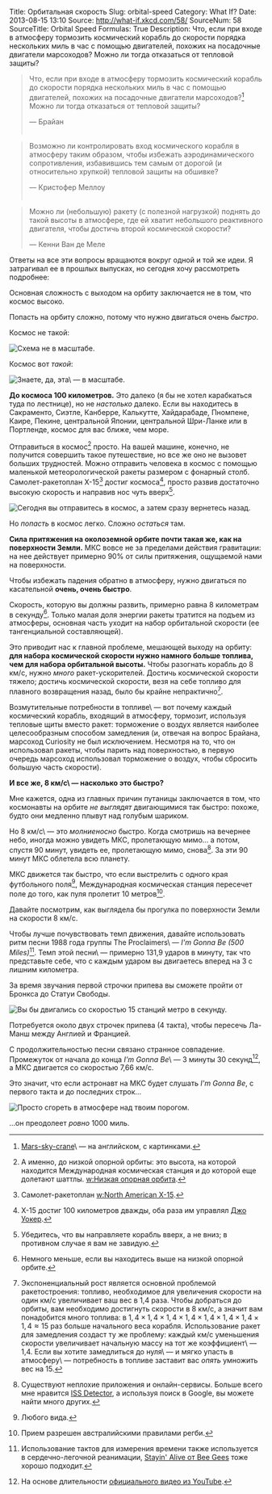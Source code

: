Title: Орбитальная скорость
Slug: orbital-speed
Category: What If?
Date: 2013-08-15 13:10
Source: http://what-if.xkcd.com/58/
SourceNum: 58
SourceTitle: Orbital Speed
Formulas: True
Description: Что, если при входе в атмосферу тормозить космический корабль до скорости порядка нескольких миль в час с помощью двигателей, похожих на посадочные двигатели марсоходов? Можно ли тогда отказаться от тепловой защиты?

> Что, если при входе в атмосферу тормозить космический корабль до скорости порядка нескольких миль в час с помощью двигателей, похожих на посадочные двигатели марсоходов?[^a] Можно ли тогда отказаться от тепловой защиты?
>
> — Брайан
> <br><br>

> Возможно ли контролировать вход космического корабля в атмосферу таким образом, чтобы избежать аэродинамического сопротивления, избавившись тем самым от дорогой (и относительно хрупкой) тепловой защиты на обшивке?
>
> — Кристофер Меллоу
> <br><br>

> Можно ли (небольшую) ракету (с полезной нагрузкой) поднять до такой высоты в атмосфере, где ей хватит небольшого реактивного двигателя, чтобы достичь второй космической скорости?
>
> — Кенни Ван де Меле

[^a]: [Mars-sky-crane][1]\ — на английском, с картинками.

Ответы на все эти вопросы вращаются вокруг одной и той же идеи. Я затрагивал ее в прошлых выпусках, но сегодня хочу рассмотреть подробнее:

Основная сложность с выходом на орбиту заключается не в том, что космос высоко.

Попасть на орбиту сложно, потому что нужно двигаться очень _быстро_.

Космос не такой:

![](/uploads/058-orbital-speed/orbit_tall_ru.png "Схема не в масштабе.")

Космос вот _такой_:

![](/uploads/058-orbital-speed/orbit_wide_ru.png "Знаете, да, эта\ — в масштабе.")

**До космоса 100 километров.** Это далеко (я бы не хотел карабкаться туда по лестнице), но не _настолько_ далеко. Если вы находитесь в Сакраменто, Сиэтле, Канберре, Калькутте, Хайдарабаде, Пномпене, Каире, Пекине, центральной Японии, центральной Шри-Ланке или в Портленде, космос для вас ближе, чем море.

Отправиться в космос[^1] просто. На вашей машине, конечно, не получится совершить такое путешествие, но все же оно не вызовет больших трудностей. Можно отправить человека в космос с помощью маленькой метеорологической ракеты размером с фонарный столб. Самолет-ракетоплан X-15[^b] достиг космоса[^2], просто развив достаточно высокую скорость и направив нос чуть вверх[^3].

[^1]: А именно, до низкой опорной орбиты: это высота, на которой находится Международная космическая станция и до которой еще долетают шаттлы. [w:Низкая опорная орбита][2].

[^b]: Самолет-ракетоплан [w:North American X-15][3].

[^2]: Х-15 достиг 100 километров дважды, оба раза им управлял [Джо Уокер][4].

[^3]: Убедитесь, что вы направляете корабль вверх, а не вниз; в противном случае я вам не завидую.

![](/uploads/058-orbital-speed/orbit_x15_ru.png "Сегодня вы отправитесь в космос, а затем сразу вернетесь назад.")

Но _попасть_ в космос легко. Сложно _остаться_ там.

**Сила притяжения на околоземной орбите почти такая же, как на поверхности Земли.** МКС вовсе не за пределами действия гравитации: на нее действует примерно 90% от силы притяжения, ощущаемой нами на поверхности.

Чтобы избежать падения обратно в атмосферу, нужно двигаться по касательной **очень, очень быстро**.

Скорость, которую вы должны развить, примерно равна 8 километрам в секунду[^4]. Только малая доля энергии ракеты тратится на подъем из атмосферы, основная часть уходит на набор орбитальной скорости (ее тангенциальной составляющей).

[^4]: Немного меньше, если вы находитесь выше на низкой опорной орбите.

Это приводит нас к главной проблеме, мешающей выходу на орбиту: **для набора космической скорости нужно намного больше топлива, чем для набора орбитальной высоты.** Чтобы разогнать корабль до 8 км/с, нужно _много_ ракет-ускорителей. Достичь космической скорости тяжело; достичь космической скорости, везя на себе топливо для плавного возвращения назад, было бы крайне непрактично[^5].

[^5]: Экспоненциальный рост является основной проблемой ракетостроения: топливо, необходимое для увеличения скорости на один км/с увеличивает ваш вес в 1,4 раза. Чтобы добраться до орбиты, вам необходимо достигнуть скорости в 8 км/с, а значит вам понадобится много топлива: в $1{,}4\times1{,}4\times1{,}4\times1{,}4\times1{,}4\times1{,}4\times1{,}4\times1{,}4\approx 15$ раз больше начального веса корабля. Использование ракет для замедления создаст ту же проблему: каждый км/с уменьшения скорости увеличивает начальную массу на тот же коэффициент\ — 1,4. Если вы хотите замедлиться до нуля\ — и мягко упасть в атмосферу\ — потребность в топливе заставит вас _опять_ умножить вес на 15.

Возмутительные потребности в топливе\ — вот почему каждый космический корабль, входящий в атмосферу, тормозит, используя тепловые щиты вместо ракет: торможение о воздух является наиболее целесообразным способом замедления (и, отвечая на вопрос Брайана, марсоход Curiosity не был исключением. Несмотря на то, что он использовал ракеты, чтобы парить над поверхностью, в первую очередь марсоход использовал торможение о воздух, чтобы сбросить большую часть скорости).

**И все же, 8 км/с\ — насколько это быстро?**

Мне кажется, одна из главных причин путаницы заключается в том, что космонавты на орбите _не выглядят_ двигающимися так быстро: похоже, будто они медленно плывут над голубым шариком.

Но 8 км/с\ — это _молниеносно_ быстро. Когда смотришь на вечернее небо, иногда можно увидеть МКС, пролетающую мимо… а потом, спустя 90 минут, увидеть ее, пролетающую мимо, снова[^6]. За эти 90 минут МКС облетела всю планету.

[^6]: Существуют неплохие приложения и онлайн-сервисы. Больше всего мне нравится [ISS Detector][5], а используя поиск в Google, вы можете найти много других.

МКС движется так быстро, что если выстрелить с одного края футбольного поля[^7], Международная космическая станция пересечет поле до того, как пуля пролетит 10 метров[^8].

[^7]: Любого вида.

[^8]: Прием разрешен австралийскими правилами регби.

Давайте посмотрим, как выглядела бы прогулка по поверхности Земли на скорости 8 км/с.

Чтобы лучше почувствовать темп движения, давайте использовать ритм песни 1988 года группы The Proclaimers\ — *I\'m Gonna Be (500 Miles)*[^9]. Темп этой песни\ — примерно 131,9 ударов в минуту, так что представьте себе, что с каждым ударом вы двигаетесь вперед на 3 с лишним километра.

[^9]: Использование тактов для измерения времени также используется в сердечно-легочной реанимации, [Stayin\' Alive от Bee Gees][6] тоже хорошо подходит.

За время звучания первой строчки припева вы сможете пройти от Бронкса до Статуи Свободы.

![](/uploads/058-orbital-speed/orbit_nyc_ru.png "Вы бы двигались со скоростью 15 станций метро в секунду.")

Потребуется около двух строчек припева (4 такта), чтобы пересечь Ла-Манш между Англией и Францией.

С продолжительностью песни связано странное совпадение. Промежуток от начала до конца *I\'m Gonna Be*\ — 3 минуты 30 секунд[^10], а МКС двигается со скоростью 7,66 км/с.

[^10]: На основе длительности [официального видео из YouTube][7].

Это значит, что если астронавт на МКС будет слушать *I\'m Gonna Be*, с первого такта и до последних строк…

![](/uploads/058-orbital-speed/orbit_1000_ru.png "Просто сгореть в атмосфере над твоим порогом.")

…он преодолеет _ровно_ 1000 миль.

[1]: http://mars.jpl.nasa.gov/msl/mission/technology/insituexploration/edl/skycrane/

[2]: http://ru.wikipedia.org/wiki/Низкая_опорная_орбита

[3]: http://ru.wikipedia.org/wiki/North_American_X-15

[4]: http://ru.wikipedia.org/wiki/Уокер,_Джозеф

[5]: https://play.google.com/store/apps/details?id=com.runar.issdetector

[6]: http://www.youtube.com/watch?v=I_izvAbhExY

[7]: http://www.youtube.com/watch?v=tbNlMtqrYS0
